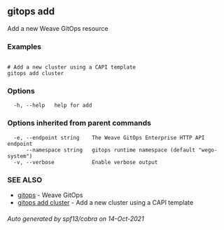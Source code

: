 ## gitops add

Add a new Weave GitOps resource

### Examples

```

# Add a new cluster using a CAPI template
gitops add cluster
```

### Options

```
  -h, --help   help for add
```

### Options inherited from parent commands

```
  -e, --endpoint string    The Weave GitOps Enterprise HTTP API endpoint
      --namespace string   gitops runtime namespace (default "wego-system")
  -v, --verbose            Enable verbose output
```

### SEE ALSO

* [gitops](gitops.md)	 - Weave GitOps
* [gitops add cluster](gitops_add_cluster.md)	 - Add a new cluster using a CAPI template

###### Auto generated by spf13/cobra on 14-Oct-2021
